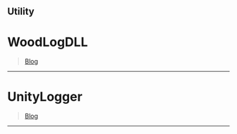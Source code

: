 ## Utility

# WoodLogDLL
> [Blog](https://woodpie9.tistory.com/66)

----

# UnityLogger
> [Blog](https://woodpie9.tistory.com/67)

---
